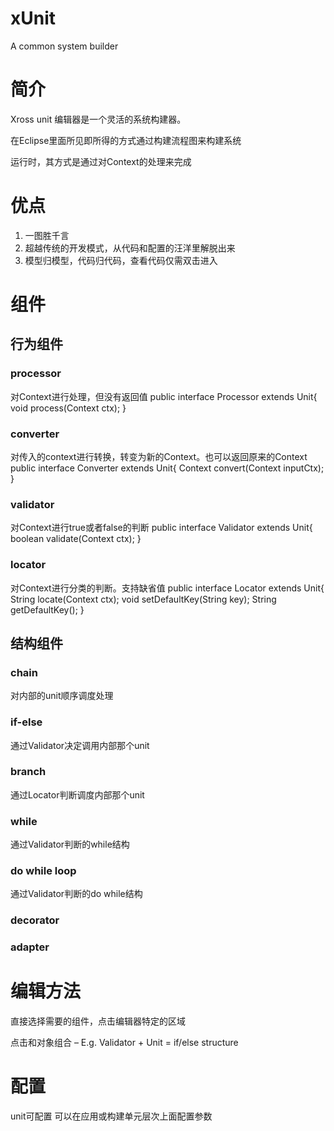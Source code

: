xUnit
=====

A common system builder

# 简介
Xross unit 编辑器是一个灵活的系统构建器。

在Eclipse里面所见即所得的方式通过构建流程图来构建系统

运行时，其方式是通过对Context的处理来完成

# 优点
1. 一图胜千言
1. 超越传统的开发模式，从代码和配置的汪洋里解脱出来
1. 模型归模型，代码归代码，查看代码仅需双击进入

# 组件
## 行为组件
### processor
对Context进行处理，但没有返回值
    public interface Processor extends Unit{
    	void process(Context ctx);
    }

### converter
对传入的context进行转换，转变为新的Context。也可以返回原来的Context
    public interface Converter extends Unit{
    	Context convert(Context inputCtx);
    }

### validator
对Context进行true或者false的判断
    public interface Validator extends Unit{
    	boolean validate(Context ctx);
    }

### locator
对Context进行分类的判断。支持缺省值
    public interface Locator extends Unit{
    	String locate(Context ctx);
    	void setDefaultKey(String key);
    	String getDefaultKey();
    }

## 结构组件
### chain
对内部的unit顺序调度处理

### if-else
通过Validator决定调用内部那个unit

### branch
通过Locator判断调度内部那个unit

### while
通过Validator判断的while结构

### do while loop
通过Validator判断的do while结构

### decorator

### adapter

# 编辑方法
直接选择需要的组件，点击编辑器特定的区域

点击和对象组合 – E.g. Validator + Unit = if/else structure

# 配置
unit可配置
可以在应用或构建单元层次上面配置参数
